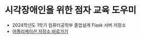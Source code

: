 # 시각장애인을 위한 점자 교육 도우미
- 2024학년도 1학기 컴퓨터공학부 졸업설계 Flask 서버 저장소
- [어플리케이션 저장소 바로가기](https://github.com/BBOXEEEE/braille-education-app)

